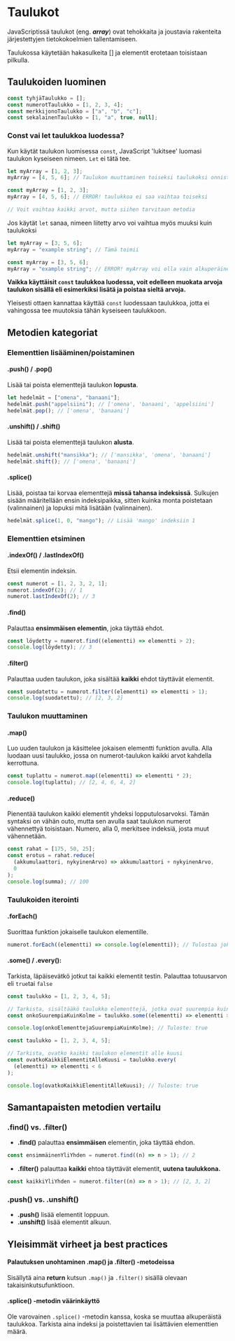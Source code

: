 # Taulukot

JavaScriptissä taulukot (eng. **_array_**) ovat tehokkaita ja joustavia rakenteita järjestettyjen tietokokoelmien tallentamiseen.

Taulukossa käytetään hakasulkeita [] ja elementit erotetaan toisistaan pilkulla.

## Taulukoiden luominen

```javascript
const tyhjäTaulukko = [];
const numerotTaulukko = [1, 2, 3, 4];
const merkkijonoTaulukko = ["a", "b", "c"];
const sekalainenTaulukko = [1, "a", true, null];
```

### Const vai let taulukkoa luodessa?

Kun käytät taulukon luomisessa `const`, JavaScript 'lukitsee' luomasi taulukon kyseiseen nimeen. `Let` ei tätä tee.

```js
let myArray = [1, 2, 3];
myArray = [4, 5, 6]; // Taulukon muuttaminen toiseksi taulukoksi onnistuu
```

```js
const myArray = [1, 2, 3];
myArray = [4, 5, 6]; // ERROR! taulukkoa ei saa vaihtaa toiseksi

// Voit vaihtaa kaikki arvot, mutta siihen tarvitaan metodia
```

Jos käytät `let` sanaa, nimeen liitetty arvo voi vaihtua myös muuksi kuin taulukoksi

```js
let myArray = [3, 5, 6];
myArray = "example string"; // Tämä toimii
```

```js
const myArray = [3, 5, 6];
myArray = "example string"; // ERROR! myArray voi olla vain alkuperäinen taulukko
```

**Vaikka käyttäisit `const` taulukkoa luodessa, voit edelleen muokata arvoja taulukon sisällä eli esimerkiksi lisätä ja poistaa sieltä arvoja.**

Yleisesti ottaen kannattaa käyttää `const` luodessaan taulukkoa, jotta ei vahingossa tee muutoksia tähän kyseiseen taulukkoon.

## Metodien kategoriat

### Elementtien lisääminen/poistaminen

#### .push() / .pop()

Lisää tai poista elementtejä taulukon **lopusta**.

```javascript
let hedelmät = ["omena", "banaani"];
hedelmät.push("appelsiini"); // ['omena', 'banaani', 'appelsiini']
hedelmät.pop(); // ['omena', 'banaani']
```

#### .unshift() / .shift()

Lisää tai poista elementtejä taulukon **alusta**.

```javascript
hedelmät.unshift("mansikka"); // ['mansikka', 'omena', 'banaani']
hedelmät.shift(); // ['omena', 'banaani']
```

#### .splice()

Lisää, poistaa tai korvaa elementtejä **missä tahansa indeksissä**. Sulkujen sisään määritellään ensin indeksipaikka, sitten kuinka monta poistetaan (valinnainen) ja lopuksi mitä lisätään (valinnainen).

```javascript
hedelmät.splice(1, 0, "mango"); // Lisää 'mango' indeksiin 1
```

### Elementtien etsiminen

#### .indexOf() / .lastIndexOf()

Etsii elementin indeksin.

```javascript
const numerot = [1, 2, 3, 2, 1];
numerot.indexOf(2); // 1
numerot.lastIndexOf(2); // 3
```

#### .find()

Palauttaa **ensimmäisen elementin**, joka täyttää ehdot.

```javascript
const löydetty = numerot.find((elementti) => elementti > 2);
console.log(löydetty); // 3
```

#### .filter()

Palauttaa uuden taulukon, joka sisältää **kaikki** ehdot täyttävät elementit.

```javascript
const suodatettu = numerot.filter((elementti) => elementti > 1);
console.log(suodatettu); // [2, 3, 2]
```

### Taulukon muuttaminen

#### .map()

Luo uuden taulukon ja käsittelee jokaisen elementti funktion avulla.
Alla luodaan uusi taulukko, jossa on numerot-taulukon kaikki arvot kahdella kerrottuna.

```javascript
const tuplattu = numerot.map((elementti) => elementti * 2);
console.log(tuplattu); // [2, 4, 6, 4, 2]
```

#### .reduce()

Pienentää taulukon kaikki elementit yhdeksi lopputulosarvoksi.
Tämän syntaksi on vähän outo, mutta sen avulla saat taulukon numerot vähennettyä toisistaan. Numero, alla 0, merkitsee indeksiä, josta muut vähennetään.

```javascript
const rahat = [175, 50, 25];
const erotus = rahat.reduce(
  (akkumulaattori, nykyinenArvo) => akkumulaattori + nykyinenArvo,
  0
);
console.log(summa); // 100
```

### Taulukoiden iterointi

#### .forEach()

Suorittaa funktion jokaiselle taulukon elementille.

```javascript
numerot.forEach((elementti) => console.log(elementti)); // Tulostaa jokaisen numeron
```

#### .some() / .every():

Tarkista, läpäisevätkö jotkut tai kaikki elementit testin. Palauttaa totuusarvon eli `true`tai `false`

```javascript
const taulukko = [1, 2, 3, 4, 5];

// Tarkista, sisältääkö taulukko elementtejä, jotka ovat suurempia kuin 3
const onkoSuurempiaKuinKolme = taulukko.some((elementti) => elementti > 3);

console.log(onkoElementtejaSuurempiaKuinKolme); // Tuloste: true
```

```javascript
const taulukko = [1, 2, 3, 4, 5];

// Tarkista, ovatko kaikki taulukon elementit alle kuusi
const ovatkoKaikkiElementitAlleKuusi = taulukko.every(
  (elementti) => elementti < 6
);

console.log(ovatkoKaikkiElementitAlleKuusi); // Tuloste: true
```

## Samantapaisten metodien vertailu

### .find() vs. .filter()

- **.find()** palauttaa **ensimmäisen** elementin, joka täyttää ehdon.

```javascript
const ensimmäinenYliYhden = numerot.find((n) => n > 1); // 2
```

- **.filter()** palauttaa **kaikki** ehtoa täyttävät elementit, **uutena taulukkona.**

```javascript
const kaikkiYliYhden = numerot.filter((n) => n > 1); // [2, 3, 2]
```

### .push() vs. .unshift()

- **.push()** lisää elementit loppuun.
- **.unshift()** lisää elementit alkuun.

## Yleisimmät virheet ja best practices

#### Palautuksen unohtaminen .map() ja .filter() -metodeissa

Sisällytä aina **return** kutsun `.map()` ja `.filter()` sisällä olevaan takaisinkutsufunktioon.

#### .splice() -metodin väärinkäyttö

Ole varovainen `.splice()` -metodin kanssa, koska se muuttaa alkuperäistä taulukkoa. Tarkista aina indeksi ja poistettavien tai lisättävien elementtien määrä.